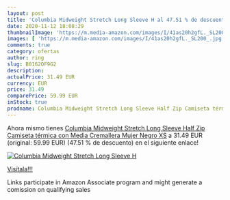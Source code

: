 ```yaml
---
layout: post
title: 'Columbia Midweight Stretch Long Sleeve H al 47.51 % de descuento'
date: 2020-11-12 18:08:29
thumbnailImage: 'https://m.media-amazon.com/images/I/41as20h2gfL._SL200_.jpg'
images: [ 'https://m.media-amazon.com/images/I/41as20h2gfL._SL200_.jpg' ]
comments: true
category: ofertas
author: ring
slug: B0162OF9G2
description:
actualPrice: 31.49 EUR
currency: EUR
price: 31.49
comparePrice: 59.99 EUR
inStock: true
prodname: Columbia Midweight Stretch Long Sleeve Half Zip Camiseta térmica con Media Cremallera  Mujer  Negro  XS
---
```


Ahora mismo tienes [Columbia Midweight Stretch Long Sleeve Half Zip Camiseta térmica con Media Cremallera  Mujer  Negro  XS](https://www.amazon.es/dp/B0162OF9G2/?tag=tolees-21) a 31.49 EUR (original: 59.99 EUR) (47.51 %  de descuento) en el siguiente enlace!

[![Columbia Midweight Stretch Long Sleeve H](https://m.media-amazon.com/images/I/41as20h2gfL._SL200_.jpg)](https://www.amazon.es/dp/B0162OF9G2/?tag=tolees-21)

[Visítala!!!](https://www.amazon.es/dp/B0162OF9G2/?tag=tolees-21)

Links participate in Amazon Associate program and might generate a comission on qualifying sales
